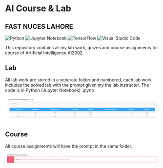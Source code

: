 # AI Course & Lab

## FAST NUCES LAHORE

![Python](https://img.shields.io/badge/python-3670A0?style=for-the-badge&logo=python&logoColor=ffdd54)
![Jupyter Notebook](https://img.shields.io/badge/jupyter-%23FA0F00.svg?style=for-the-badge&logo=jupyter&logoColor=white)
![TensorFlow](https://img.shields.io/badge/TensorFlow-%23FF6F00.svg?style=for-the-badge&logo=TensorFlow&logoColor=white)
![Visual Studio Code](https://img.shields.io/badge/Visual%20Studio%20Code-0078d7.svg?style=for-the-badge&logo=visual-studio-code&logoColor=white)

This repository contains all my lab work, quizes and course assignments for course of Artificial Intelligence AI2002.

## Lab

All lab work are stored in a seperate folder and numbered, each lab work includes the solved lab with the prompt given my the lab instructor. The code is in Python (Jupyter Notebook) .ipynb

![Lab Marks](https://github.com/ar-nadeem/AI-Course-FAST-NUCES/blob/main/AI-Lab/Lab-Scores.png?raw=true)

## Course

All course assignments will have the prompt in the same folder.

![Course Marks](https://github.com/ar-nadeem/AI-Course-FAST-NUCES/blob/main/AI-Course/Course-Scores.png?raw=true)
